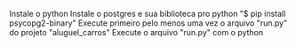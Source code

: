 Instale o python
Instale o postgres e sua biblioteca pro python "$ pip install psycopg2-binary"
Execute primeiro pelo menos uma vez o arquivo "run.py" do projeto "aluguel_carros"
Execute o arquivo "run.py" com o python
